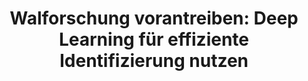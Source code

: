 ---
id: finwaiid
title: "Walforschung vorantreiben: Deep Learning für effiziente Identifizierung nutzen"
title_project: "Entwicklung eines Deep-Learning-Ansatzes zur automatisierten Fotoidentifizierung von Finnwalen (Balaenoptera physalus) mithilfe von vertikalen Drohnenaufnahmen"
title_short: "FinWAIID"
period: "Okt 24 – Mär 25 (6 Monate)" 
round: "4"
lecture2go: "70597"
uhh_url: "https://www.hcl.uni-hamburg.de/ddlitlab/data-literacy-studierendenprojekte/vierte-foerderrunde/finwaiid.html"
students: "Alexander Nicolas Rychwalski, Kilian Huss"
mentor: "Dr. Helena Herr"
text: |
    *Unsere Welt verändert sich* und auch die Werkzeuge, die wir zu ihrer Erforschung einsetzen, müssen sich ändern. In der Walforschung ist die Fotoidentifikation eine *entscheidende Methode, um einzelne Tiere zu verfolgen und die Populationsgröße und -dynamik zu untersuchen*. Sie liefert Einblicke in ihr Leben, hilft uns, ihren Aufenthaltsort zu verstehen und sie besser zu schützen. Der manuelle Abgleich von Fotos kann jedoch recht herausfordend sein, insbesondere bei umfangreichen Bilddatenbanken.

    Herkömmliche Methoden beinhalten das Aufnehmen von Walbildern und deren Vergleich anhand einzigartiger Markierungen, was zeit- und arbeitsintensiv sein kann. In unserem Forschungsprojekt FINWAIID erforschen wir einen *automatisierten Ansatz*, um diesen Prozess zu optimieren. Dazu entwickeln wir eine *Deep-Learning-Pipeline*, die einzelne Finnwale der südlichen Hemisphäre anhand vertikaler Drohnenaufnahmen identifizieren kann. Unsere Methode konzentriert sich auf die einzigartigen Pigmentmuster auf dem Rücken dieser Wale, insbesondere das zentrale Chevron-Muster und die Blesse.

    Durch den Einsatz eines semi-supervised Workflows wollen wir unser System mit einem kleineren Satz gekennzeichneter Daten trainieren und so den Bedarf an aufwändiger manueller Kennzeichnung reduzieren. Im nächsten Schritt nutzen wir eine automatische Kennzeichnungsschleife mit menschlicher Validierung, um die Standardisierung und Automatisierung zu untersuchen. Dies umfasst die Erkennung eines Wals in Videos und die Extraktion mehrerer Bildausschnitte desselben Wals aus Videos, die möglicherweise viele verschiedene Finnwale enthalten. Um eine genaue individuelle Identifizierung zu gewährleisten, verwenden wir eine tiefe Convolutional Neural Network (CNN)-Architektur ähnlich der, welche auch in der menschlichen Gesichtserkennungstechnologie zum Einsatz kommt. Unser Ansatz ist als alternatives Identifizierungsverfahren vielversprechend. Wir glauben, dass er die *Effizienz der Erforschung von Walpopulationen deutlich verbessern* könnte. Dies ermöglicht eine bessere Verfolgung individueller Bewegungen, eine genauere Schätzung der Populationsgrößen und eine effektivere Überwachung der Finnwalpopulationen der südlichen Hemisphäre. Darüber hinaus könnte unsere Methode auf andere Datensätze mit Tieren mit eindeutigen Markierungen erweitert werden, von Robben bis hin zu Landtieren.

image: "https://www.hcl.uni-hamburg.de/20937807/nature-1439621-4676fc9ca5a8a0d0f4790e1cf058af2eace84dfc.jpg"
image_credit: "Aqqa Rosing-Asvid"
---